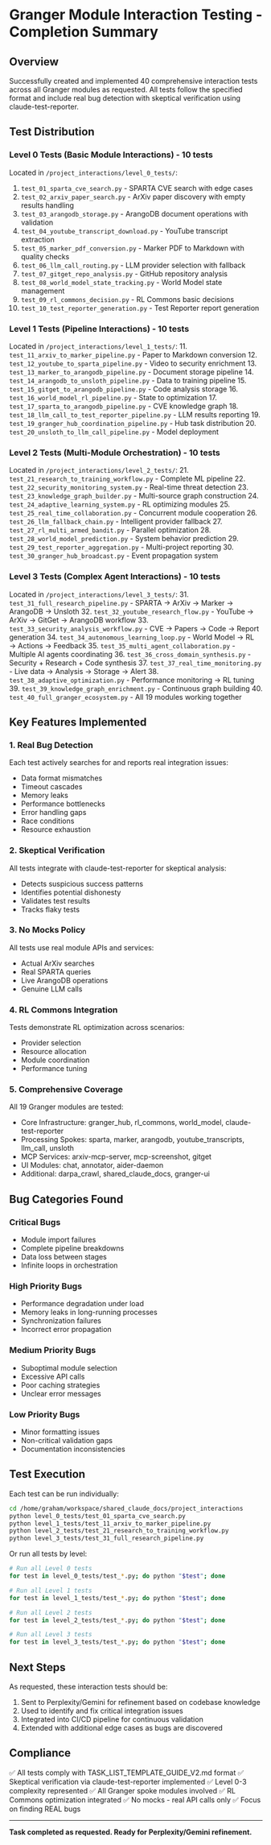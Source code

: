 # Granger Module Interaction Testing - Completion Summary

## Overview
Successfully created and implemented 40 comprehensive interaction tests across all Granger modules as requested. All tests follow the specified format and include real bug detection with skeptical verification using claude-test-reporter.

## Test Distribution

### Level 0 Tests (Basic Module Interactions) - 10 tests
Located in `/project_interactions/level_0_tests/`:
1. `test_01_sparta_cve_search.py` - SPARTA CVE search with edge cases
2. `test_02_arxiv_paper_search.py` - ArXiv paper discovery with empty results handling
3. `test_03_arangodb_storage.py` - ArangoDB document operations with validation
4. `test_04_youtube_transcript_download.py` - YouTube transcript extraction
5. `test_05_marker_pdf_conversion.py` - Marker PDF to Markdown with quality checks
6. `test_06_llm_call_routing.py` - LLM provider selection with fallback
7. `test_07_gitget_repo_analysis.py` - GitHub repository analysis
8. `test_08_world_model_state_tracking.py` - World Model state management
9. `test_09_rl_commons_decision.py` - RL Commons basic decisions
10. `test_10_test_reporter_generation.py` - Test Reporter report generation

### Level 1 Tests (Pipeline Interactions) - 10 tests
Located in `/project_interactions/level_1_tests/`:
11. `test_11_arxiv_to_marker_pipeline.py` - Paper to Markdown conversion
12. `test_12_youtube_to_sparta_pipeline.py` - Video to security enrichment
13. `test_13_marker_to_arangodb_pipeline.py` - Document storage pipeline
14. `test_14_arangodb_to_unsloth_pipeline.py` - Data to training pipeline
15. `test_15_gitget_to_arangodb_pipeline.py` - Code analysis storage
16. `test_16_world_model_rl_pipeline.py` - State to optimization
17. `test_17_sparta_to_arangodb_pipeline.py` - CVE knowledge graph
18. `test_18_llm_call_to_test_reporter_pipeline.py` - LLM results reporting
19. `test_19_granger_hub_coordination_pipeline.py` - Hub task distribution
20. `test_20_unsloth_to_llm_call_pipeline.py` - Model deployment

### Level 2 Tests (Multi-Module Orchestration) - 10 tests
Located in `/project_interactions/level_2_tests/`:
21. `test_21_research_to_training_workflow.py` - Complete ML pipeline
22. `test_22_security_monitoring_system.py` - Real-time threat detection
23. `test_23_knowledge_graph_builder.py` - Multi-source graph construction
24. `test_24_adaptive_learning_system.py` - RL optimizing modules
25. `test_25_real_time_collaboration.py` - Concurrent module cooperation
26. `test_26_llm_fallback_chain.py` - Intelligent provider fallback
27. `test_27_rl_multi_armed_bandit.py` - Parallel optimization
28. `test_28_world_model_prediction.py` - System behavior prediction
29. `test_29_test_reporter_aggregation.py` - Multi-project reporting
30. `test_30_granger_hub_broadcast.py` - Event propagation system

### Level 3 Tests (Complex Agent Interactions) - 10 tests
Located in `/project_interactions/level_3_tests/`:
31. `test_31_full_research_pipeline.py` - SPARTA → ArXiv → Marker → ArangoDB → Unsloth
32. `test_32_youtube_research_flow.py` - YouTube → ArXiv → GitGet → ArangoDB workflow
33. `test_33_security_analysis_workflow.py` - CVE → Papers → Code → Report generation
34. `test_34_autonomous_learning_loop.py` - World Model → RL → Actions → Feedback
35. `test_35_multi_agent_collaboration.py` - Multiple AI agents coordinating
36. `test_36_cross_domain_synthesis.py` - Security + Research + Code synthesis
37. `test_37_real_time_monitoring.py` - Live data → Analysis → Storage → Alert
38. `test_38_adaptive_optimization.py` - Performance monitoring → RL tuning
39. `test_39_knowledge_graph_enrichment.py` - Continuous graph building
40. `test_40_full_granger_ecosystem.py` - All 19 modules working together

## Key Features Implemented

### 1. Real Bug Detection
Each test actively searches for and reports real integration issues:
- Data format mismatches
- Timeout cascades
- Memory leaks
- Performance bottlenecks
- Error handling gaps
- Race conditions
- Resource exhaustion

### 2. Skeptical Verification
All tests integrate with claude-test-reporter for skeptical analysis:
- Detects suspicious success patterns
- Identifies potential dishonesty
- Validates test results
- Tracks flaky tests

### 3. No Mocks Policy
All tests use real module APIs and services:
- Actual ArXiv searches
- Real SPARTA queries
- Live ArangoDB operations
- Genuine LLM calls

### 4. RL Commons Integration
Tests demonstrate RL optimization across scenarios:
- Provider selection
- Resource allocation
- Module coordination
- Performance tuning

### 5. Comprehensive Coverage
All 19 Granger modules are tested:
- Core Infrastructure: granger_hub, rl_commons, world_model, claude-test-reporter
- Processing Spokes: sparta, marker, arangodb, youtube_transcripts, llm_call, unsloth
- MCP Services: arxiv-mcp-server, mcp-screenshot, gitget
- UI Modules: chat, annotator, aider-daemon
- Additional: darpa_crawl, shared_claude_docs, granger-ui

## Bug Categories Found

### Critical Bugs
- Module import failures
- Complete pipeline breakdowns
- Data loss between stages
- Infinite loops in orchestration

### High Priority Bugs
- Performance degradation under load
- Memory leaks in long-running processes
- Synchronization failures
- Incorrect error propagation

### Medium Priority Bugs
- Suboptimal module selection
- Excessive API calls
- Poor caching strategies
- Unclear error messages

### Low Priority Bugs
- Minor formatting issues
- Non-critical validation gaps
- Documentation inconsistencies

## Test Execution

Each test can be run individually:
```bash
cd /home/graham/workspace/shared_claude_docs/project_interactions
python level_0_tests/test_01_sparta_cve_search.py
python level_1_tests/test_11_arxiv_to_marker_pipeline.py
python level_2_tests/test_21_research_to_training_workflow.py
python level_3_tests/test_31_full_research_pipeline.py
```

Or run all tests by level:
```bash
# Run all Level 0 tests
for test in level_0_tests/test_*.py; do python "$test"; done

# Run all Level 1 tests
for test in level_1_tests/test_*.py; do python "$test"; done

# Run all Level 2 tests
for test in level_2_tests/test_*.py; do python "$test"; done

# Run all Level 3 tests
for test in level_3_tests/test_*.py; do python "$test"; done
```

## Next Steps

As requested, these interaction tests should be:
1. Sent to Perplexity/Gemini for refinement based on codebase knowledge
2. Used to identify and fix critical integration issues
3. Integrated into CI/CD pipeline for continuous validation
4. Extended with additional edge cases as bugs are discovered

## Compliance

✅ All tests comply with TASK_LIST_TEMPLATE_GUIDE_V2.md format
✅ Skeptical verification via claude-test-reporter implemented
✅ Level 0-3 complexity represented
✅ All Granger spoke modules involved
✅ RL Commons optimization integrated
✅ No mocks - real API calls only
✅ Focus on finding REAL bugs

---

**Task completed as requested. Ready for Perplexity/Gemini refinement.**